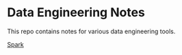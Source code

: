 # Data Engineering Notes

This repo contains notes for various data engineering tools.

[Spark](./spark/spark.md)
